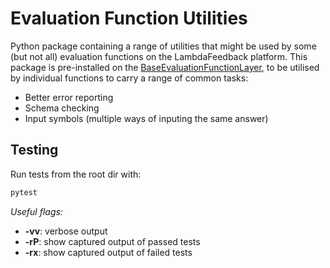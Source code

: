 # Evaluation Function Utilities

Python package containing a range of utilities that might be used by some (but not all) evaluation functions on the LambdaFeedback platform. This package is pre-installed on the [BaseEvaluationFunctionLayer](https://github.com/lambda-feedback/BaseEvalutionFunctionLayer), to be utilised by individual functions to carry a range of common tasks:

- Better error reporting
- Schema checking
- Input symbols (multiple ways of inputing the same answer)

## Testing
Run tests from the root dir with:
```bash
pytest
```

*Useful flags:*
- **-vv**: verbose output
- **-rP**: show captured output of passed tests
- **-rx**: show captured output of failed tests